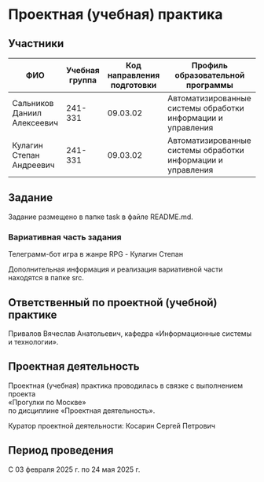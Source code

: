 # Проектная (учебная) практика

## Участники

| ФИО                          | Учебная группа | Код направления подготовки | Профиль образовательной программы                              |
|------------------------------|----------------|----------------------------|-----------------------------------------------------------------|
| Сальников Даниил Алексеевич  | 241-331        | 09.03.02                   | Автоматизированные системы обработки информации и управления   |
| Кулагин Степан Андреевич     | 241-331        | 09.03.02                   | Автоматизированные системы обработки информации и управления   |

## Задание

Задание размещено в папке task в файле README.md.

### Вариативная часть задания 

Телеграмм-бот игра в жанре RPG - Кулагин Степан

Дополнительная информация и реализация вариативной части находятся в папке src.

## Ответственный по проектной (учебной) практике

Привалов Вячеслав Анатольевич, кафедра «Информационные системы и технологии».

## Проектная деятельность

Проектная (учебная) практика проводилась в связке с выполнением проекта  
«Прогулки по Москве»  
по дисциплине «Проектная деятельность».

Куратор проектной деятельности: Косарин Сергей Петрович

## Период проведения

С 03 февраля 2025 г. по 24 мая 2025 г.
